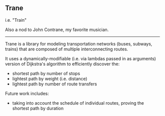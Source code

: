 ## Trane

i.e. "Train"

Also a nod to John Contrane, my favorite musician.

<hr>

Trane is a library for modeling transportation networks (buses, subways, trains) that are composed of multiple interconnecting routes.

It uses a dynamically-modifiable (i.e. via lambdas passed in as arguments) version of Dijkstra's algorithm to efficiently discover the:

- shortest path by number of stops
- lightest path by weight (i.e. distance)
- lightest path by number of route transfers 


Future work includes:

- taking into account the schedule of individual routes, proving the shortest path by duration